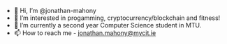 - 👋 Hi, I’m @jonathan-mahony
- 👀 I’m interested in progamming, cryptocurrency/blockchain and fitness!
- 🌱 I’m currently a second year Computer Science student in MTU.
- 📫 How to reach me - jonathan.mahony@mycit.ie


